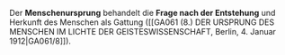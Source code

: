 
Der **Menschenursprung** behandelt die **Frage nach der Entstehung** und Herkunft des Menschen als Gattung ([[GA061 (8.) DER URSPRUNG DES MENSCHEN IM LICHTE DER GEISTESWISSENSCHAFT, Berlin, 4. Januar 1912|GA061/8]]).
